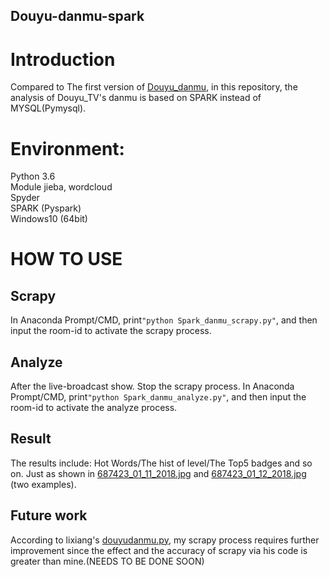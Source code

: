 Douyu-danmu-spark
----
# Introduction</br>
Compared to The first version of [Douyu_danmu](https://github.com/KaygoYM/Data-Mining/tree/master/Data_Mining_App/DouyuTV), in this repository, the analysis of Douyu_TV's danmu is based on SPARK instead of MYSQL(Pymysql).</br>
# Environment:</br>
Python 3.6</br>
Module jieba, wordcloud</br>
Spyder</br>
SPARK (Pyspark)</br>
Windows10 (64bit)</br>
# HOW TO USE
## Scrapy
In Anaconda Prompt/CMD, print`"python Spark_danmu_scrapy.py"`, and then input the room-id to activate the scrapy process.</br>
## Analyze
After the live-broadcast show. Stop the scrapy process. In Anaconda Prompt/CMD, print`"python Spark_danmu_analyze.py"`, and then input the room-id to activate the analyze process.</br>
## Result
The results include: Hot Words/The hist of level/The Top5 badges and so on. Just as shown in [687423_01_11_2018.jpg](https://github.com/KaygoYM/Douyu-danmu-spark/blob/master/687423_01_11_2018.jpg) and [687423_01_12_2018.jpg](https://github.com/KaygoYM/Douyu-danmu-spark/blob/master/687423_01_12_2018.jpg) (two examples).</br>
## Future work
According to lixiang's [douyudanmu.py](https://github.com/KaygoYM/Douyu-danmu-spark/blob/master/douyudanmu.py), my scrapy process requires further improvement since the effect and the accuracy of scrapy via his code is greater than mine.(NEEDS TO BE DONE SOON)</br>
